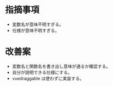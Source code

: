 # 指摘事項

- 変数名が意味不明すぎる。
- 仕様が意味不明すぎる。

# 改善案

- 変数名と関数名を書き出し意味が通るか確認する。
- 自分が説明できる仕様にする。
- vuedraggable は使わずに実装する。

